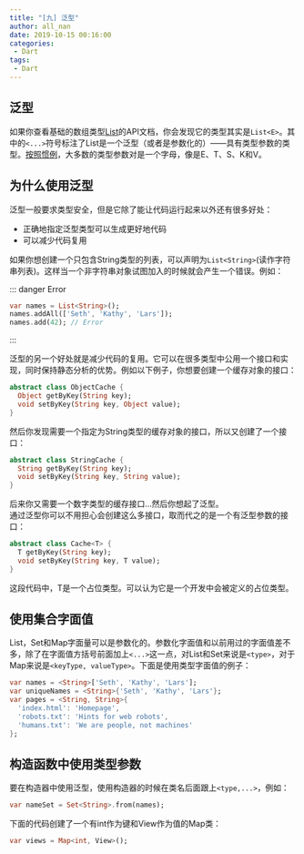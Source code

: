 ```yaml
---
title: "[九] 泛型"
author: all_nan
date: 2019-10-15 00:16:00
categories: 
 - Dart
tags: 
 - Dart
---
```


## 泛型

如果你查看基础的数组类型[List](https://api.dart.dev/stable/dart-core/List-class.html)的API文档，你会发现它的类型其实是`List<E>`。其中的`<...>`符号标注了List是一个泛型（或者是参数化的）——具有类型参数的类型。[按照惯例](https://dart.dev/guides/language/effective-dart/design#do-follow-existing-mnemonic-conventions-when-naming-type-parameters)，大多数的类型参数对是一个字母，像是E、T、S、K和V。

## 为什么使用泛型

泛型一般要求类型安全，但是它除了能让代码运行起来以外还有很多好处：

- 正确地指定泛型类型可以生成更好地代码
- 可以减少代码复用

如果你想创建一个只包含String类型的列表，可以声明为`List<String>`(读作字符串列表)。这样当一个非字符串对象试图加入的时候就会产生一个错误。例如：

::: danger Error

```Dart {3}
var names = List<String>();
names.addAll(['Seth', 'Kathy', 'Lars']);
names.add(42); // Error
```

:::

泛型的另一个好处就是减少代码的复用。它可以在很多类型中公用一个接口和实现，同时保持静态分析的优势。例如以下例子，你想要创建一个缓存对象的接口：

```Dart
abstract class ObjectCache {
  Object getByKey(String key);
  void setByKey(String key, Object value);
}
```

然后你发现需要一个指定为String类型的缓存对象的接口，所以又创建了一个接口：

```Dart
abstract class StringCache {
  String getByKey(String key);
  void setByKey(String key, String value);
}
```

后来你又需要一个数字类型的缓存接口...然后你想起了泛型。  
通过泛型你可以不用担心会创建这么多接口，取而代之的是一个有泛型参数的接口：

```Dart
abstract class Cache<T> {
  T getByKey(String key);
  void setByKey(String key, T value);
}
```

这段代码中，T是一个占位类型。可以认为它是一个开发中会被定义的占位类型。

## 使用集合字面值

List，Set和Map字面量可以是参数化的。参数化字面值和以前用过的字面值差不多，除了在字面值方括号前面加上`<...>`这一点，对List和Set来说是`<type>`，对于Map来说是`<keyType, valueType>`。下面是使用类型字面值的例子：

```Dart
var names = <String>['Seth', 'Kathy', 'Lars'];
var uniqueNames = <String>{'Seth', 'Kathy', 'Lars'};
var pages = <String, String>{
  'index.html': 'Homepage',
  'robots.txt': 'Hints for web robots',
  'humans.txt': 'We are people, not machines'
};
```

## 构造函数中使用类型参数

要在构造器中使用泛型，使用构造器的时候在类名后面跟上`<type,...>`，例如：

```Dart
var nameSet = Set<String>.from(names);
```

下面的代码创建了一个有int作为键和View作为值的Map类：

```Dart
var views = Map<int, View>();
```
